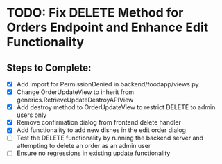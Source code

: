 # TODO: Fix DELETE Method for Orders Endpoint and Enhance Edit Functionality

## Steps to Complete:
- [x] Add import for PermissionDenied in backend/foodapp/views.py
- [x] Change OrderUpdateView to inherit from generics.RetrieveUpdateDestroyAPIView
- [x] Add destroy method to OrderUpdateView to restrict DELETE to admin users only
- [x] Remove confirmation dialog from frontend delete handler
- [x] Add functionality to add new dishes in the edit order dialog
- [ ] Test the DELETE functionality by running the backend server and attempting to delete an order as an admin user
- [ ] Ensure no regressions in existing update functionality
